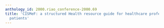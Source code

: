 ```yaml
---
anthology_id: 2000.riao_conference-2000.69
title: 'CISMeF: a structured Health resource guide for healthcare professionals and
  patients'
---
```

